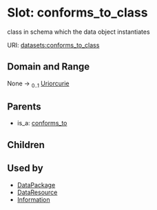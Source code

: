
# Slot: conforms_to_class


class in schema which the data object instantiates

URI: [datasets:conforms_to_class](https://w3id.org/linkml/manifesto/conforms_to_class)


## Domain and Range

None &#8594;  <sub>0..1</sub> [Uriorcurie](types/Uriorcurie.md)

## Parents

 *  is_a: [conforms_to](conforms_to.md)

## Children


## Used by

 * [DataPackage](DataPackage.md)
 * [DataResource](DataResource.md)
 * [Information](Information.md)
